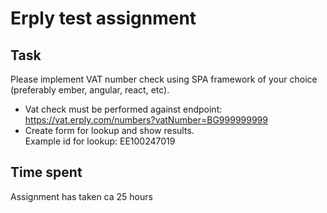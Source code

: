 # Erply test assignment

## Task  

Please implement VAT number check using SPA framework of your choice (preferably ember, angular, react, etc).  
- Vat check must be performed against endpoint: https://vat.erply.com/numbers?vatNumber=BG999999999  
- Create form for lookup and show results.  
Example id for lookup: EE100247019  

## Time spent

Assignment has taken ca 25 hours  